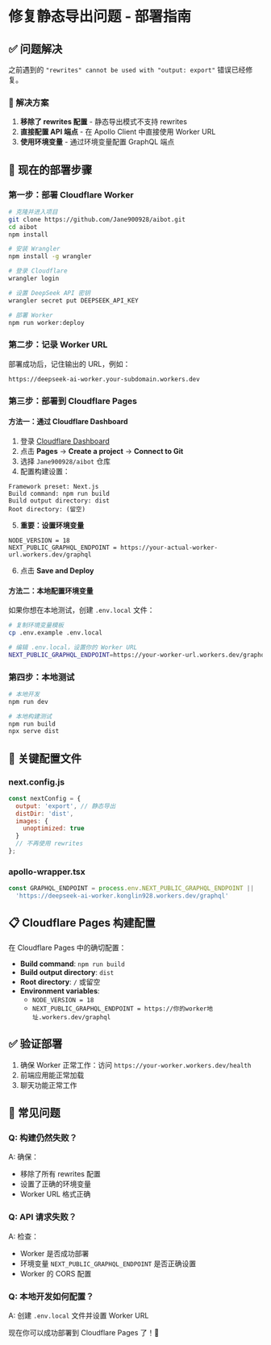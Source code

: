 # 修复静态导出问题 - 部署指南

## ✅ 问题解决

之前遇到的 `"rewrites" cannot be used with "output: export"` 错误已经修复。

### 🔧 解决方案

1. **移除了 rewrites 配置** - 静态导出模式不支持 rewrites
2. **直接配置 API 端点** - 在 Apollo Client 中直接使用 Worker URL
3. **使用环境变量** - 通过环境变量配置 GraphQL 端点

## 🚀 现在的部署步骤

### 第一步：部署 Cloudflare Worker

```bash
# 克隆并进入项目
git clone https://github.com/Jane900928/aibot.git
cd aibot
npm install

# 安装 Wrangler
npm install -g wrangler

# 登录 Cloudflare
wrangler login

# 设置 DeepSeek API 密钥
wrangler secret put DEEPSEEK_API_KEY

# 部署 Worker
npm run worker:deploy
```

### 第二步：记录 Worker URL

部署成功后，记住输出的 URL，例如：
```
https://deepseek-ai-worker.your-subdomain.workers.dev
```

### 第三步：部署到 Cloudflare Pages

#### 方法一：通过 Cloudflare Dashboard

1. 登录 [Cloudflare Dashboard](https://dash.cloudflare.com/)
2. 点击 **Pages** → **Create a project** → **Connect to Git**
3. 选择 `Jane900928/aibot` 仓库
4. 配置构建设置：

```
Framework preset: Next.js
Build command: npm run build
Build output directory: dist
Root directory: (留空)
```

5. **重要：设置环境变量**
```
NODE_VERSION = 18
NEXT_PUBLIC_GRAPHQL_ENDPOINT = https://your-actual-worker-url.workers.dev/graphql
```

6. 点击 **Save and Deploy**

#### 方法二：本地配置环境变量

如果你想在本地测试，创建 `.env.local` 文件：

```bash
# 复制环境变量模板
cp .env.example .env.local

# 编辑 .env.local，设置你的 Worker URL
NEXT_PUBLIC_GRAPHQL_ENDPOINT=https://your-worker-url.workers.dev/graphql
```

### 第四步：本地测试

```bash
# 本地开发
npm run dev

# 本地构建测试
npm run build
npx serve dist
```

## 🎯 关键配置文件

### next.config.js
```javascript
const nextConfig = {
  output: 'export', // 静态导出
  distDir: 'dist',
  images: {
    unoptimized: true
  }
  // 不再使用 rewrites
};
```

### apollo-wrapper.tsx
```javascript
const GRAPHQL_ENDPOINT = process.env.NEXT_PUBLIC_GRAPHQL_ENDPOINT || 
  'https://deepseek-ai-worker.konglin928.workers.dev/graphql'
```

## 📋 Cloudflare Pages 构建配置

在 Cloudflare Pages 中的确切配置：

- **Build command**: `npm run build`
- **Build output directory**: `dist`
- **Root directory**: `/` 或留空
- **Environment variables**: 
  - `NODE_VERSION = 18`
  - `NEXT_PUBLIC_GRAPHQL_ENDPOINT = https://你的worker地址.workers.dev/graphql`

## ✅ 验证部署

1. 确保 Worker 正常工作：访问 `https://your-worker.workers.dev/health`
2. 前端应用能正常加载
3. 聊天功能正常工作

## 🔧 常见问题

### Q: 构建仍然失败？
A: 确保：
- 移除了所有 rewrites 配置
- 设置了正确的环境变量
- Worker URL 格式正确

### Q: API 请求失败？
A: 检查：
- Worker 是否成功部署
- 环境变量 `NEXT_PUBLIC_GRAPHQL_ENDPOINT` 是否正确设置
- Worker 的 CORS 配置

### Q: 本地开发如何配置？
A: 创建 `.env.local` 文件并设置 Worker URL

现在你可以成功部署到 Cloudflare Pages 了！🎉
